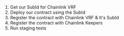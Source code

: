 1. Get our SubId for Chainlink VRF
2. Deploy our contract using the SubId
3. Register the contract with Chainlink VRF & It's SubId
4. Register the contract with Chainlink Keepers
5. Run staging tests
